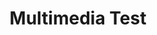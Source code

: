 ---
layout: post
title: Multimedia Test
tags:
    - Multimedia
    - football-data
js:
    - /js/jquery-3.1.0.min.js
    - /js/media-test.js
---